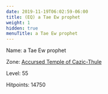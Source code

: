 ```yaml
---
date: 2019-11-19T06:02:59-06:00
title: (EQ) a Tae Ew prophet
weight: 1
hidden: true
menuTitle: a Tae Ew prophet
---
```


Name: a Tae Ew prophet


Zone: [Accursed Temple of Cazic-Thule](/en/eq/accursed_temple_of_cazicthule)

Level: 55

Hitpoints: 14750